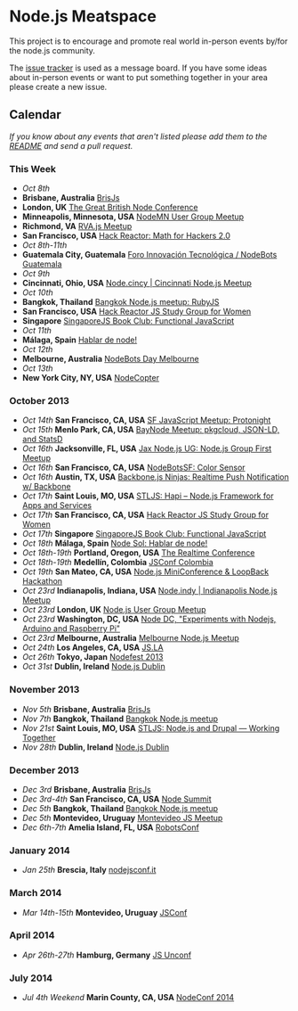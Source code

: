 Node.js Meatspace
==============

This project is to encourage and promote real world in-person events by/for the node.js community.

The [issue tracker](https://github.com/mikeal/node-meatspace/issues) is used as a message board. If you have some ideas about in-person events or want to put something together in your area please create a new issue.

## Calendar

*If you know about any events that aren't listed please add them to the [README](https://github.com/mikeal/node-meatspace/blob/gh-pages/README.md) and send a pull request.*

### This Week

* *Oct 8th*
 * **Brisbane, Australia** [BrisJs](http://brisjs.com/)
 * **London, UK** [The Great British Node Conference](http://greatbritishnodeconf.co.uk/)
 * **Minneapolis, Minnesota, USA** [NodeMN User Group Meetup](https://github.com/NodeMN)
 * **Richmond, VA** [RVA.js Meetup](http://rvajs.com/)
 * **San Francisco, USA** [Hack Reactor: Math for Hackers 2.0](http://www.meetup.com/hackreactor/events/141906012/)
* *Oct 8th-11th*
 * **Guatemala City, Guatemala** [Foro Innovación Tecnológica / NodeBots Guatemala](http://fit.galileo.edu)
* *Oct 9th*
 * **Cincinnati, Ohio, USA** [Node.cincy | Cincinnati Node.js Meetup](http://www.meetup.com/Node-cincy/events/140687882/)
* *Oct 10th*
 * **Bangkok, Thailand** [Bangkok Node.js meetup: RubyJS](http://www.meetup.com/Bangkok-Node-js/events/138715032/)
 * **San Francisco, USA** [Hack Reactor JS Study Group for Women](http://www.meetup.com/hackreactor/events/142435572/)
 * **Singapore** [SingaporeJS Book Club: Functional JavaScript](http://www.meetup.com/Singapore-JS/events/140322822/)
* *Oct 11th*
 * **Málaga, Spain** [Hablar de node!](http://www.meetup.com/Node-Sol/events/142306162/)
* *Oct 12th*
 * **Melbourne, Australia** [NodeBots Day Melbourne](http://nodebotsmelb.eventbrite.com.au/)
* *Oct 13th*
 * **New York City, NY, USA** [NodeCopter](http://nodecopter.com/)

### October 2013

* *Oct 14th* **San Francisco, CA, USA** [SF JavaScript Meetup: Protonight](http://www.meetup.com/jsmeetup/events/118098732/)
* *Oct 15th* **Menlo Park, CA, USA** [BayNode Meetup: pkgcloud, JSON-LD, and StatsD](http://www.meetup.com/BayNode/events/141791942/)
* *Oct 16th* **Jacksonville, FL, USA** [Jax Node.js UG: Node.js Group First Meetup](http://www.meetup.com/Jax-Node-js-UG/events/141123342/)
* *Oct 16th* **San Francisco, CA, USA** [NodeBotsSF: Color Sensor](https://github.com/nodebots/sf/issues/4)
* *Oct 16th* **Austin, TX, USA** [Backbone.js Ninjas: Realtime Push Notification w/ Backbone](http://www.meetup.com/Austin-Backbone-js-Ninjas/events/135669072/)
* *Oct 17th* **Saint Louis, MO, USA** [STLJS: Hapi – Node.js Framework for Apps and Services](http://www.meetup.com/STL-JS-meetup/events/140877042/)
* *Oct 17th* **San Francisco, CA, USA** [Hack Reactor JS Study Group for Women](http://www.meetup.com/hackreactor/events/139310192/)
* *Oct 17th* **Singapore** [SingaporeJS Book Club: Functional JavaScript](http://www.meetup.com/Singapore-JS/events/144107362/)
* *Oct 18th* **Málaga, Spain** [Node Sol: Hablar de node!](http://www.meetup.com/Node-Sol/events/142306412/)
* *Oct 18th-19th* **Portland, Oregon, USA** [The Realtime Conference](http://2013.realtimeconf.com/)
* *Oct 18th-19th* **Medellín, Colombia** [JSConf Colombia](http://jsconf.co/)
* *Oct 19th* **San Mateo, CA, USA** [Node.js MiniConference & LoopBack Hackathon](https://strongloop.eventbrite.com/)
* *Oct 23rd* **Indianapolis, Indiana, USA** [Node.indy | Indianapolis Node.js Meetup](http://www.meetup.com/Node-indy/events/119911582/)
* *Oct 23rd* **London, UK** [Node.js User Group Meetup](http://lnug.org/)
* *Oct 23rd* **Washington, DC, USA** [Node DC, "Experiments with Nodejs, Arduino and Raspberry Pi"](http://www.meetup.com/node-dc/events/140084212/)
* *Oct 23rd* **Melbourne, Australia** [Melbourne Node.js Meetup](http://www.meetup.com/MelbNodeJS/events/142955402/)
* *Oct 24th* **Los Angeles, CA, USA** [JS.LA](http://js.la/)
* *Oct 26th* **Tokyo, Japan** [Nodefest 2013](http://nodefest.jp/)
* *Oct 31st* **Dublin, Ireland** [Node.js Dublin](http://www.nodejsdublin.com/)

### November 2013

* *Nov 5th* **Brisbane, Australia** [BrisJs](http://brisjs.com/)
* *Nov 7th* **Bangkok, Thailand** [Bangkok Node.js meetup](http://www.meetup.com/Bangkok-Node-js/)
* *Nov 21st* **Saint Louis, MO, USA** [STLJS: Node.js and Drupal — Working Together](http://www.meetup.com/STL-JS-meetup/events/123511772/)
* *Nov 28th* **Dublin, Ireland** [Node.js Dublin](http://www.nodejsdublin.com/)

### December 2013

* *Dec 3rd* **Brisbane, Australia** [BrisJs](http://brisjs.com/)
* *Dec 3rd-4th* **San Francisco, CA, USA** [Node Summit](http://nodesummit.com/)
* *Dec 5th* **Bangkok, Thailand** [Bangkok Node.js meetup](http://www.meetup.com/Bangkok-Node-js/)
* *Dec 5th* **Montevideo, Uruguay** [Montevideo JS Meetup](http://www.meetup.com/mvd-js/events/143854482/)
* *Dec 6th-7th* **Amelia Island, FL, USA** [RobotsConf](http://robotsconf.com/)

### January 2014
* *Jan 25th* **Brescia, Italy** [nodejsconf.it](http://nodejsconf.it)

### March 2014
* *Mar 14th-15th* **Montevideo, Uruguay** [JSConf](http://jsconf.uy)

### April 2014
* *Apr 26th-27th* **Hamburg, Germany** [JS Unconf](http://2014.jsunconf.eu)

### July 2014
* *Jul 4th Weekend* **Marin County, CA, USA** [NodeConf 2014](http://www.nodeconf.com)
